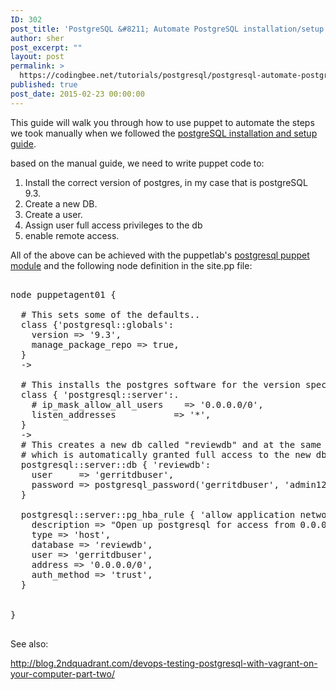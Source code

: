 ```yaml
---
ID: 302
post_title: 'PostgreSQL &#8211; Automate PostgreSQL installation/setup using Puppet'
author: sher
post_excerpt: ""
layout: post
permalink: >
  https://codingbee.net/tutorials/postgresql/postgresql-automate-postgresql-installationsetup-using-puppet
published: true
post_date: 2015-02-23 00:00:00
---
```

This guide will walk you through how to use puppet to automate the steps we took manually when we followed the <a href="http://codingbee.net/tutorials/postgresql/postgresql-install-postgresql-and-then-create-a-db-and-user-account/" title="PostgreSQL - Install PostgreSQL, and then create a DB and User Account">postgreSQL installation and setup guide</a>.


based on the manual guide, we need to write puppet code to:

1. Install the correct version of postgres, in my case that is postgreSQL 9.3.
2. Create a new DB. 
3. Create a user. 
4. Assign user full access privileges to the db
5. enable remote access. 

All of the above can be achieved with the puppetlab's <a href="https://forge.puppetlabs.com/puppetlabs/postgresql">postgresql puppet module</a> and the following node definition in the site.pp file:


<pre>

node puppetagent01 {

  # This sets some of the defaults..
  class {'postgresql::globals':
    version => '9.3',
    manage_package_repo => true,
  }
  ->

  # This installs the postgres software for the version specified above..
  class { 'postgresql::server':.
    # ip_mask_allow_all_users    => '0.0.0.0/0',
    listen_addresses           => '*',
  }
  ->
  # This creates a new db called "reviewdb" and at the same time also creates a new db account called "gerritdbuser".
  # which is automatically granted full access to the new db.
  postgresql::server::db { 'reviewdb':
    user     => 'gerritdbuser',
    password => postgresql_password('gerritdbuser', 'admin123'),
  }

  postgresql::server::pg_hba_rule { 'allow application network to access app database':
    description => "Open up postgresql for access from 0.0.0.0/0",
    type => 'host',
    database => 'reviewdb',
    user => 'gerritdbuser',
    address => '0.0.0.0/0',
    auth_method => 'trust',
  }


}

</pre>



 
See also:

http://blog.2ndquadrant.com/devops-testing-postgresql-with-vagrant-on-your-computer-part-two/